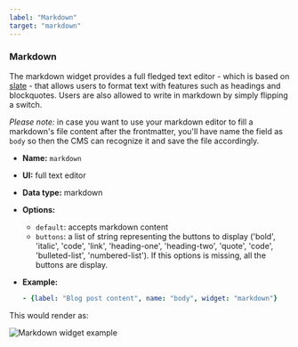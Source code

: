 ```yaml
---
label: "Markdown"
target: "markdown"
---
```


### Markdown

The markdown widget provides a full fledged text editor - which is based on [slate](https://github.com/ianstormtaylor/slate) - that allows users to format text with features such as headings and blockquotes. Users are also allowed to write in markdown by simply flipping a switch.

*Please note:* in case you want to use your markdown editor to fill a markdown's file content after the frontmatter, you'll have name the field as `body` so then the CMS can recognize it and save the file accordingly.

- **Name:** `markdown`
- **UI:** full text editor
- **Data type:** markdown
- **Options:**
  - `default`: accepts markdown content
  - `buttons`: a list of string representing the buttons to display ('bold', 'italic', 'code', 'link', 'heading-one', 'heading-two', 'quote', 'code', 'bulleted-list', 'numbered-list'). If this options is missing, all the buttons are display.
- **Example:**

  ```yaml
  - {label: "Blog post content", name: "body", widget: "markdown"}
  ```

This would render as:

![Markdown widget example](/img/widgets-markdown.png)

